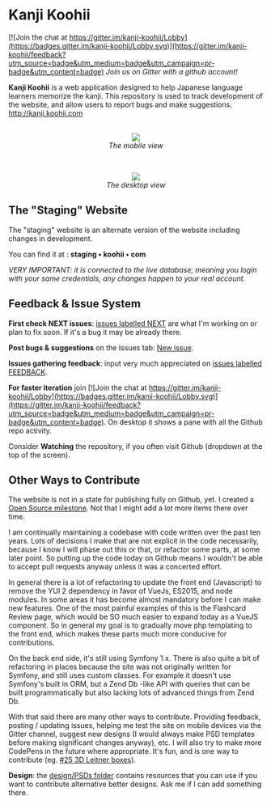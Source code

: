 # Kanji Koohii

[![Join the chat at https://gitter.im/kanji-koohii/Lobby](https://badges.gitter.im/kanji-koohii/Lobby.svg)](https://gitter.im/kanji-koohii/feedback?utm_source=badge&utm_medium=badge&utm_campaign=pr-badge&utm_content=badge)  _Join us on Gitter with a github account!_

**Kanji Koohii** is a web application designed to help Japanese language learners memorize the kanji. This repository is used to track development of the website, and allow users to report bugs and make suggestions. http://kanji.koohii.com
<br>
<br>
<p align="center">
  <img src="https://raw.githubusercontent.com/fabd/kanji-koohii/master/images/README - mobile.png"><br>
  <em>The mobile view</em>
</p>
<br>
<p align="center">
  <img src="https://raw.githubusercontent.com/fabd/kanji-koohii/master/images/README - desktop.png"><br>
  <em>The desktop view</em>
</p>

## The "Staging" Website

The "staging" website is an alternate version of the website including changes in development.

You can find it at : **staging • koohii • com**

*VERY IMPORTANT: it is connected to the live database, meaning you login with your same credentials, any changes happen to your real account.*

## Feedback & Issue System

**First check NEXT issues**: [issues labelled NEXT](https://github.com/fabd/kanji-koohii/issues?q=is%3Aissue+is%3Aopen+label%3ANEXT) are what I'm working on or plan to fix soon. If it's a bug it may be already there.

**Post bugs & suggestions** on the Issues tab: [New issue](https://github.com/fabd/kanji-koohii/issues/new).

**Issues gathering feedback**: input very much appreciated on [issues labelled FEEDBACK](https://github.com/fabd/kanji-koohii/issues?q=is%3Aissue+is%3Aopen+label%3Afeedback).

**For faster iteration** join [![Join the chat at https://gitter.im/kanji-koohii/Lobby](https://badges.gitter.im/kanji-koohii/Lobby.svg)](https://gitter.im/kanji-koohii/feedback?utm_source=badge&utm_medium=badge&utm_campaign=pr-badge&utm_content=badge). On desktop it shows a pane with all the Github repo activity.

Consider **Watching** the repository, if you often visit Github (dropdown at the top of the screen).


## Other Ways to Contribute

The website is not in a state for publishing fully on Github, yet. I created a [Open Source milestone](https://github.com/fabd/kanji-koohii/milestone/3). Not that I might add a lot more items there over time.

I am continually maintaining a codebase with code written over the past ten years. Lots of decisions I make that are not explicit in the code necessarily, because I know I will phase out this or that, or refactor some parts, at some later point. So putting up the code today on Github means I wouldn't be able to accept pull requests anyway unless it was a concerted effort.

In general there is a lot of refactoring to update the front end (Javascript) to remove the YUI 2 dependency in favor of VueJs, ES2015, and node modules. In some areas it has become almost mandatory before I can make new features. One of the most painful examples of this is the Flashcard Review page, which would be SO much easier to expand today as a VueJS component. So in general my goal is to gradually move php templating to the front end, which makes these parts much more conducive for contributions.

On the back end side, it's still using Symfony 1.x. There is also quite a bit of refactoring in places because the site was not originally written for Symfony, and still uses custom classes. For example it doesn't use Symfony's built in ORM, but a Zend Db -like API with queries that can be built programmatically but also lacking lots of advanced things from Zend Db.

With that said there are many other ways to contribute. Providing feedback, posting / updating issues, helping me test the site on mobile devices via the Gitter channel, suggest new designs (I would always make PSD templates before making significant changes anyway), etc. I will also try to make more CodePens in the future where appropriate. It's fun, and is one way to contribute (eg. [#25 3D Leitner boxes](https://github.com/fabd/kanji-koohii/issues/25)).

**Design**: the [design/PSDs folder](https://github.com/fabd/kanji-koohii/tree/master/design/PSDs)  contains resources that you can use if you want to contribute alternative better designs. Ask me if I can add something there.
